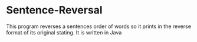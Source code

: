 # Sentence-Reversal
This program reverses a sentences order of words so it prints in the reverse format of its original stating. It is written in Java
